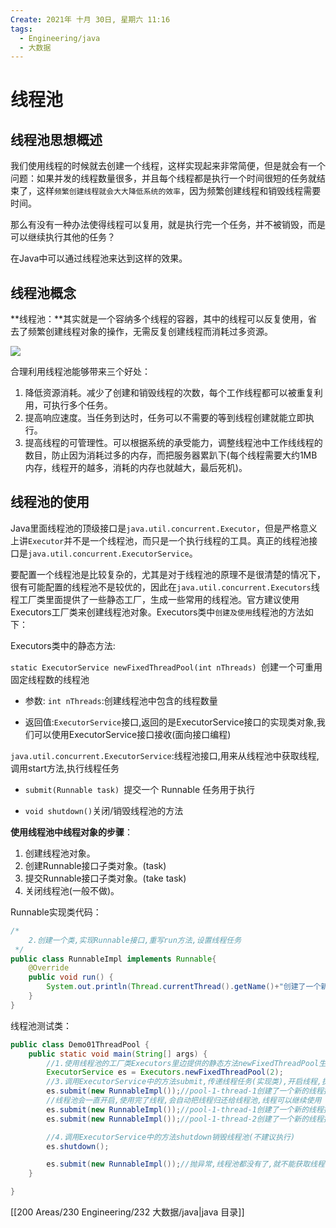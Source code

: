 ```yaml
---
Create: 2021年 十月 30日, 星期六 11:16
tags: 
  - Engineering/java
  - 大数据
---
```

# 线程池

## 线程池思想概述

我们使用线程的时候就去创建一个线程，这样实现起来非常简便，但是就会有一个问题：如果并发的线程数量很多，并且每个线程都是执行一个时间很短的任务就结束了，这样`频繁创建线程就会大大降低系统的效率`，因为频繁创建线程和销毁线程需要时间。

那么有没有一种办法使得线程可以复用，就是执行完一个任务，并不被销毁，而是可以继续执行其他的任务？

在Java中可以通过线程池来达到这样的效果。

## 线程池概念

**线程池：**其实就是一个容纳多个线程的容器，其中的线程可以反复使用，省去了频繁创建线程对象的操作，无需反复创建线程而消耗过多资源。

![](https://images-1257755739.cos.ap-guangzhou.myqcloud.com/hexo/posts/java-multithreading/%E7%BA%BF%E7%A8%8B%E6%B1%A0%E5%8E%9F%E7%90%86.bmp)

合理利用线程池能够带来三个好处：

1. 降低资源消耗。减少了创建和销毁线程的次数，每个工作线程都可以被重复利用，可执行多个任务。
2. 提高响应速度。当任务到达时，任务可以不需要的等到线程创建就能立即执行。
3. 提高线程的可管理性。可以根据系统的承受能力，调整线程池中工作线线程的数目，防止因为消耗过多的内存，而把服务器累趴下(每个线程需要大约1MB内存，线程开的越多，消耗的内存也就越大，最后死机)。

## 线程池的使用

Java里面线程池的顶级接口是`java.util.concurrent.Executor`，但是严格意义上讲`Executor`并不是一个线程池，而只是一个执行线程的工具。真正的线程池接口是`java.util.concurrent.ExecutorService`。

要配置一个线程池是比较复杂的，尤其是对于线程池的原理不是很清楚的情况下，很有可能配置的线程池不是较优的，因此在`java.util.concurrent.Executors`线程工厂类里面提供了一些静态工厂，生成一些常用的线程池。官方建议使用Executors工厂类来创建线程池对象。Executors类中`创建及使用`线程池的方法如下：

Executors类中的静态方法:

 `static ExecutorService newFixedThreadPool(int nThreads) `创建一个可重用固定线程数的线程池

- 参数: `int nThreads`:创建线程池中包含的线程数量

- 返回值:`ExecutorService`接口,返回的是ExecutorService接口的实现类对象,我们可以使用ExecutorService接口接收(面向接口编程)

`java.util.concurrent.ExecutorService`:线程池接口,用来从线程池中获取线程,调用start方法,执行线程任务

- `submit(Runnable task) `提交一个 Runnable 任务用于执行

- `void shutdown()`关闭/销毁线程池的方法



**使用线程池中线程对象的步骤**：

1. 创建线程池对象。
2. 创建Runnable接口子类对象。(task)
3. 提交Runnable接口子类对象。(take task)
4. 关闭线程池(一般不做)。

Runnable实现类代码：

~~~java
/*
    2.创建一个类,实现Runnable接口,重写run方法,设置线程任务
 */
public class RunnableImpl implements Runnable{
    @Override
    public void run() {
        System.out.println(Thread.currentThread().getName()+"创建了一个新的线程执行");
    }
}

~~~

线程池测试类：

~~~ java
public class Demo01ThreadPool {
    public static void main(String[] args) {
        //1.使用线程池的工厂类Executors里边提供的静态方法newFixedThreadPool生产一个指定线程数量的线程池
        ExecutorService es = Executors.newFixedThreadPool(2);
        //3.调用ExecutorService中的方法submit,传递线程任务(实现类),开启线程,执行run方法
        es.submit(new RunnableImpl());//pool-1-thread-1创建了一个新的线程执行
        //线程池会一直开启,使用完了线程,会自动把线程归还给线程池,线程可以继续使用
        es.submit(new RunnableImpl());//pool-1-thread-1创建了一个新的线程执行
        es.submit(new RunnableImpl());//pool-1-thread-2创建了一个新的线程执行

        //4.调用ExecutorService中的方法shutdown销毁线程池(不建议执行)
        es.shutdown();

        es.submit(new RunnableImpl());//抛异常,线程池都没有了,就不能获取线程了
    }

}
~~~
[[200 Areas/230 Engineering/232 大数据/java|java 目录]]